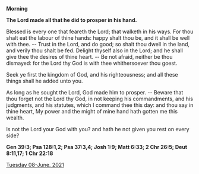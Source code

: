 **Morning**

**The Lord made all that he did to prosper in his hand.**
 
Blessed is every one that feareth the Lord; that walketh in his ways. For thou shalt eat the labour of thine hands: happy shalt thou be, and it shall be well with thee. -- Trust in the Lord, and do good; so shalt thou dwell in the land, and verily thou shalt be fed. Delight thyself also in the Lord; and he shall give thee the desires of thine heart. -- Be not afraid, neither be thou dismayed: for the Lord thy God is with thee whithersoever thou goest.
 
Seek ye first the kingdom of God, and his righteousness; and all these things shall he added unto you.
 
As long as he sought the Lord, God made him to prosper. -- Beware that thou forget not the Lord thy God, in not keeping his commandments, and his judgments, and his statutes, which I command thee this day: and thou say in thine heart, My power and the might of mine hand hath gotten me this wealth.
 
Is not the Lord your God with you? and hath he not given you rest on every side?  

**Gen 39:3; Psa 128:1,2; Psa 37:3,4; Josh 1:9; Matt 6:33; 2 Chr 26:5; Deut 8:11,17; 1 Chr 22:18**

[Tuesday 08-June, 2021](https://t.me/daily_light)
